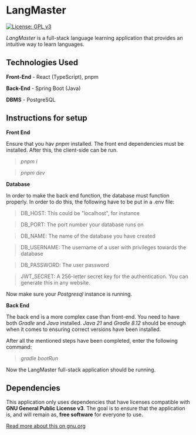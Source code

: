 # LangMaster

[![License: GPL v3](https://img.shields.io/badge/License-GPLv3-blue.svg)](https://www.gnu.org/licenses/gpl-3.0)

_LangMaster_ is a full-stack language learning application that provides an intuitive way to learn languages.

## Technologies Used

**Front-End** - React (TypeScript), pnpm

**Back-End** - Spring Boot (Java)

**DBMS** - PostgreSQL

## Instructions for setup

**Front End**

Ensure that you hav _pnpm_ installed. The front end dependencies must be installed. After this, the client-side can be run.

> _pnpm i_

> _pnpm dev_

**Database**

In order to make the back end function, the database must function properly. In order to
do this, the following have to be put in a .env file:

> DB_HOST: This could be "localhost", for instance

> DB_PORT: The port number your database runs on

> DB_NAME: The name of the database you have created

> DB_USERNAME: The username of a user with privileges towards the database

> DB_PASSWORD: The user password

> JWT_SECRET: A 256-letter secret key for the authentication. You can generate this in any website.

Now make sure your _Postgresql_ instance is running.

**Back End**

The back end is a more complex case than front-end. You need to have both _Gradle_ and _Java_ installed.
_Java 21_ and _Gradle 8.12_ should be enough when it comes to ensuring correct versions have been
installed.

After all the mentioned steps have been completed, enter the following command:

> *gradle bootRun*

Now the LangMaster full-stack application should be running.

## Dependencies

This application only uses dependencies that have licenses compatible with **GNU General Public License v3**.
The goal is to ensure that the application is, and will remain as, **free software** for everyone to use.

[Read more about this on gnu.org](https://www.gnu.org/licenses/license-compatibility.html)
